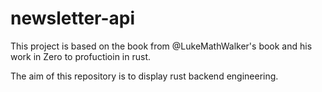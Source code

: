 # newsletter-api

This project is based on the book from @LukeMathWalker's book and his work in Zero to profuctioin in rust. 

The aim of this repository is to display rust backend engineering.
